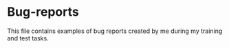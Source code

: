 # Bug-reports 
This file contains examples of bug reports created by me during my training and test tasks.
